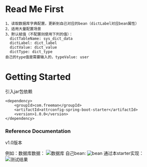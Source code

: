# Read Me First
```
1、读取数据库字典配置，更新到自己对应的bean（dictLabel对应bean属性）
2、适用大量配置场景
3、默认赋值（不配置则使用下列的值）：
  dictTableName: sys_dict_data
  dictLabel: dict_label
  dictValue: dict_value
  dictType: dict_type
自己的type值是需要输入的，typeValue: user
```

# Getting Started
引入jar包依赖
```$xslt
<dependency>
    <groupId>com.freeman</groupId>
    <artifactId>attrconfig-spring-boot-starter</artifactId>
    <version>1.0.0</version>
</dependency>

```
### Reference Documentation
v1.0版本

例如：数据库数据：
![数据库](https://github.com/wangchaocode/attrconfig/assets/37795817/688e4d08-7cdf-4a43-bd74-13a05d45bf01)
自己bean:
![bean](https://github.com/wangchaocode/attrconfig/assets/37795817/ad94bfc4-8238-4f95-af25-835746da1564)
通过本starter实现：
![测试结果](https://github.com/wangchaocode/attrconfig/assets/37795817/d0b26c24-6353-4ee3-b055-df5abf3c71bd)



